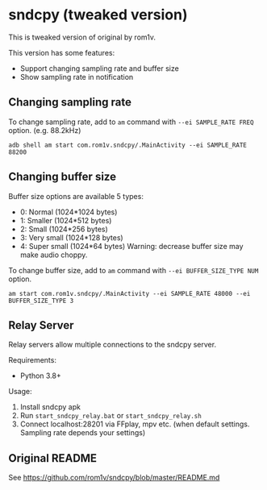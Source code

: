 # sndcpy (tweaked version)
This is tweaked version of original by rom1v.

This version has some features:
- Support changing sampling rate and buffer size
- Show sampling rate in notification

## Changing sampling rate
To change sampling rate, add to `am` command with `--ei SAMPLE_RATE FREQ` option.
(e.g. 88.2kHz)
```
adb shell am start com.rom1v.sndcpy/.MainActivity --ei SAMPLE_RATE 88200
```

## Changing buffer size
Buffer size options are available 5 types:
- 0: Normal (1024*1024 bytes)
- 1: Smaller (1024*512 bytes)
- 2: Small (1024*256 bytes)
- 3: Very small (1024*128 bytes)
- 4: Super small (1024*64 bytes)
Warning: decrease buffer size may make audio choppy.

To change buffer size, add to `am` command with `--ei BUFFER_SIZE_TYPE NUM` option.
```
am start com.rom1v.sndcpy/.MainActivity --ei SAMPLE_RATE 48000 --ei BUFFER_SIZE_TYPE 3
```

## Relay Server
Relay servers allow multiple connections to the sndcpy server.

Requirements:
- Python 3.8+

Usage:
1. Install sndcpy apk
2. Run `start_sndcpy_relay.bat` or `start_sndcpy_relay.sh`
3. Connect localhost:28201 via FFplay, mpv etc. (when default settings. Sampling rate depends your settings)

## Original README
See https://github.com/rom1v/sndcpy/blob/master/README.md